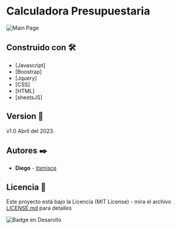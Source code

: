 # Calculadora Presupuestaria


![Main Page](https://raw.githubusercontent.com/itsmisce/presupuestoJS/blob/main/SRC/IMG/main_pagina.png)



## Construido con 🛠️

* [Javascript]
* [Boostrap]
* [Jquery]
* [CSS]
* [HTML]
* [sheetsJS]


## Version 📌

v1.0 Abril del 2023.

## Autores ✒️

* **Diego** - [itsmisce](https://github.com/itsmisce)



## Licencia 📄

Este proyecto está bajo la Licencia (MIT License) - mira el archivo [LICENSE.md](LICENSE.md) para detalles


 ![Badge en Desarollo](https://img.shields.io/badge/STATUS-EN%20DESAROLLO-green)
